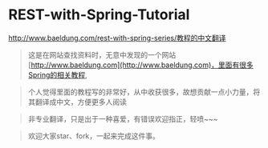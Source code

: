 # REST-with-Spring-Tutorial
http://www.baeldung.com/rest-with-spring-series/教程的中文翻译

> 这是在网站查找资料时，无意中发现的一个网站[http://www.baeldung.com](http://www.baeldung.com)，里面有很多Spring的相关教程,

> 个人觉得里面的教程写的非常好，从中收获很多，故想贡献一点小力量，将其翻译成中文，方便更多人阅读

> 非专业翻译，只是出于一种喜爱，有错误欢迎指正，轻喷~~~

> 欢迎大家star、fork，一起来完成这件事。


